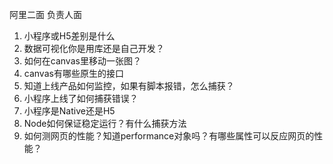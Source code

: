 阿里二面
负责人面

1. 小程序或H5差别是什么
2. 数据可视化你是用库还是自己开发？
3. 如何在canvas里移动一张图？
4. canvas有哪些原生的接口
5. 知道上线产品如何监控，如果有脚本报错，怎么捕获？
6. 小程序上线了如何捕获错误？
7. 小程序是Native还是H5
8. Node如何保证稳定运行？有什么捕获方法
9. 如何测网页的性能？知道performance对象吗？有哪些属性可以反应网页的性能？